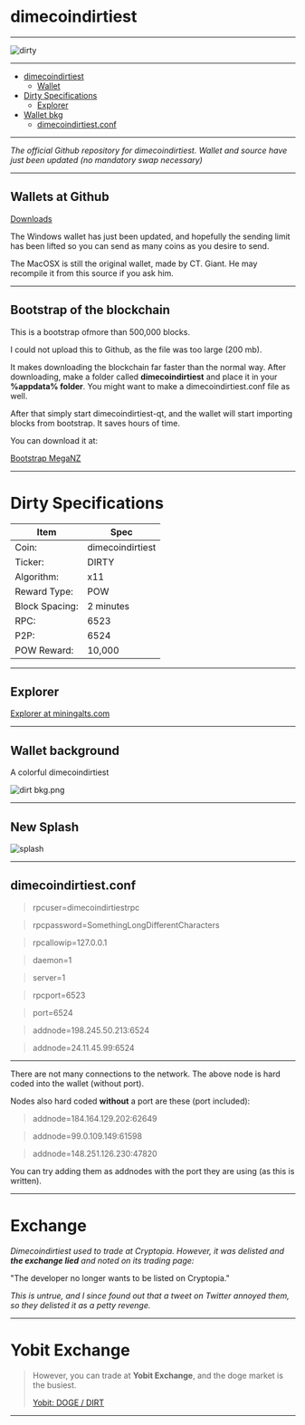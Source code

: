 



**dimecoindirtiest**
=========

----


![dirty](https://cdn.pbrd.co/images/GNGcgwU.png)




-----





<ul>
<li><a href="#dimecoindirtiest">dimecoindirtiest</a><ul>
<li><a href="#wallet">Wallet </a></li>
</ul>
</li>
<li><a href="#dirty-specifications">Dirty Specifications</a><ul>
<li><a href="#explorer">Explorer</a></li>
</ul>
</li>
<li><a href="#wallet-bkg">Wallet bkg</a><ul>
<li><a href="#dimecoindirtiestconf">dimecoindirtiest.conf</a></li>
</ul>
</li>
</ul>
</div>
</p>




-----





*The official Github repository for dimecoindirtiest. Wallet and source have just been updated (no mandatory swap necessary)*


-----



Wallets at Github
-------------


[Downloads](https://github.com/dimecoindirtiest/wallets)

The Windows wallet has just been updated, and hopefully the sending limit has been lifted so you can send as  many coins as you desire to send.

The MacOSX is still the original wallet, made by CT. Giant.  He  may recompile it from this  source if you ask him.


-----

Bootstrap of the blockchain
-------------

This is a bootstrap ofmore than 500,000 blocks.

I could not upload this to Github, as the file was too large (200 mb).

It makes downloading the blockchain far faster than the normal way. After downloading, make  a folder called **dimecoindirtiest** and place it in your **%appdata% folder**. You  might want to make a  dimecoindirtiest.conf file as well.

After that simply start dimecoindirtiest-qt, and the wallet will start importing blocks from bootstrap. It saves hours of time. 

You can download it at:

[Bootstrap MegaNZ](https://mega.nz/#!ErR2RbDS!2ZVE-rEjERnnMoPJxstWbE_ls5eawKAzokuQzW4RyF0)

-----

Dirty Specifications
=======================



Item        |  Spec     |
 --------  |  --------  
Coin:         |  dimecoindirtiest    |  
Ticker:       |  DIRTY    | 
Algorithm:       |  x11    |
Reward Type:       |  POW    | 
Block Spacing:       |  2 minutes    |  
RPC:       |  6523    | 
P2P:       |  6524    |
POW Reward:       |  10,000    | 




------

Explorer
-------------

[Explorer at miningalts.com](http://dirty.miningalts.com)




------


Wallet background
-------------



A colorful dimecoindirtiest



![dirt bkg.png](https://cdn.pbrd.co/images/GNGezd7.png)


-----

New Splash
--------------------

![splash](https://cdn.pbrd.co/images/GNHBS4g.png)


-----

dimecoindirtiest.conf
--------------------

> rpcuser=dimecoindirtiestrpc

> rpcpassword=SomethingLongDifferentCharacters

> rpcallowip=127.0.0.1

> daemon=1

> server=1

> rpcport=6523

> port=6524

> addnode=198.245.50.213:6524

> addnode=24.11.45.99:6524


-----

There are not many connections to the network. The above node is hard coded into the wallet (without port). 

Nodes also hard coded **without** a port are these (port included):

> addnode=184.164.129.202:62649

> addnode=99.0.109.149:61598

> addnode=148.251.126.230:47820




You can try adding them  as addnodes with the port they are using (as this is written).

-----

Exchange
==============

*Dimecoindirtiest used to trade at Cryptopia. However, it was delisted and **the exchange lied** and noted on its trading page:*

 "The developer no longer wants to be  listed on Cryptopia."
 
*This is untrue, and  I since found  out that a tweet on Twitter annoyed them, so they delisted it as a petty revenge.*

----

Yobit Exchange
==============

> However, you can trade at **Yobit Exchange**, and the doge market is the busiest.
> 
> [Yobit:  DOGE / DIRT](http://yobit.net/en/trade/DIRT/DOGE)


-----

